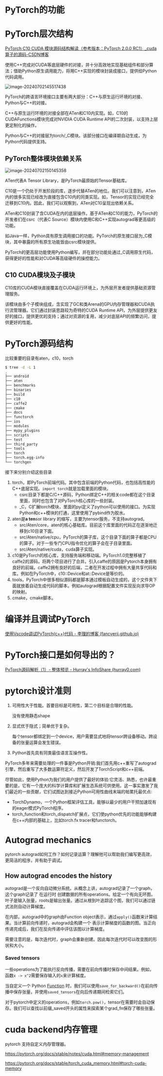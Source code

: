 # PyTorch的功能

# PyTorch层次结构

[PyTorch C10 CUDA 模块源码结构解读（参考版本：PyTorch 2.0.0 RC1）_cuda算子的源码-CSDN博客](https://blog.csdn.net/m0_62405272/article/details/130124736)

使用C++完成对CUDA等底层硬件的对接，并十分高效地实现基础组件和部分算法；借助Python原生调用能力，将用C++实现的模块封装成接口，提供给Python代码调用。

![image-20240702145517438](pytorch.assets/image-20240702145517438.png)

PyTorch的跨语言环境接口主要有两大部分：C++与原生运行环境的对接、Python与C++的对接。

C++与原生运行环境的对接全部在ATen和C10内实现。如，C10的CUDAFunctions模块完成对NVIDIA CUDA Runtime API的二次封装，以支持上层更定制化的操作。

Python与C++的对接层为torch/_C模块。该部分接口在编译期自动生成，为Python代码提供支持。

## PyTorch整体模块依赖关系

![image-20240702150145358](pytorch.assets/image-20240702150145358.png)

ATen代表A Tensor Library，是PyTorch最原始的Tensor基础库。

C10是一个仍处于开发阶段的库，逐步代替ATen的地位。我们可以注意到，ATen内的很多实现已经改为直接包含C10内的同类实现。如，Tensor的实现已经完全迁移到C10内。因此，我们可以观察到，ATen对C10呈现出依赖关系。

ATen和C10封装了含CUDA在内的底层操作。基于ATen和C10的能力，PyTorch的开发者们在csrc（代表C Source）模块内使用C和C++实现autograd等更高级的功能。

如Java一样，Python具有原生调用接口的功能。PyTorch的原生接口层为_C模块，其中暴露的所有原生功能皆由csrc模块提供。

PyTorch的更高层功能使用Python编写，并在部分功能处通过_C调用原生代码，获得更好的性能和对CUDA等高级硬件的操控能力。

## C10 CUDA模块及子模块

C10库的CUDA模块直接覆盖在CUDA运行环境上，为外层开发者提供基础资源管理服务。

该模块由多个子模块组成，含实现了GC和类Arena的GPU内存管理器和CUDA执行流管理器。它们通过封装思路较为奇特的CUDA Runtime API，为外层提供更友好的接口，提供更优的支持；通过对资源的复用，减少对底层API的频繁访问，提供更好的性能。

# PyTorch源码结构

比较重要的目录有aten，c10，torch

```bash
$ tree -d -L 1
.
├── android
├── aten
├── benchmarks
├── binaries
├── build
├── c10
├── caffe2
├── cmake
├── docs
├── functorch
├── ios
├── modules
├── mypy_plugins
├── scripts
├── test
├── third_party
├── tools
├── torch
├── torch.egg-info
└── torchgen
```

接下来分别介绍这些目录

1. torch，即PyTorch前端代码。其中包含前端的Python代码，也包括高性能的C++底层实现。`import torch`就是加载里面的模块。
   - csrc目录下都是C/C++源码，Python绑定C++的相关code都在这个目录里面，同时也包含了对PyTorch核心库的一些封装。
   - _C，C扩展torch模块，里面的pyi定义了python可以使用的接口。为实现Python和c++模块的打通，这里使用了pybind作为胶水。
2. aten是**a ten**sor library 的缩写，主要为tensor服务，不支持autograd。
   - src/Aten/core，aten的核心基础库。目前这个库里面的代码正在逐渐地迁移到c10目录下面。
   - src/Aten/native/cpu，PyTorch的算子库，这个目录下面的算子都是CPU的算子。对于一些专门CPU指令优化的算子会在子目录里面。
   - src/Aten/native/cuda，cuda算子实现。
3. c10是PyTorch的核心库，支持服务端和移动端。PyTorch1.0完整移植了caffe2的源码，将两个项目进行了合并。引入caffe的原因是Pytorch本身拥有良好的前端，caffe2拥有良好的后端，二者在开发过程中拥有大量共享代码和库。例如在PyTorch中，c10::Device和at::Device是等价的。
4. tools，PyTorch中很多相似源码都是脚本通过模板自动生成的，这个文件夹下面就放着自动生成代码的脚本。例如autograd根据配置文件实现反向求导OP的映射。
5. cmake，cmake脚本。



# 编译并且调试PyTorch

[使用Vscode调试PyTorch(c++)代码 - 李理的博客 (fancyerii.github.io)](http://fancyerii.github.io/2024/03/21/debug-pytorch/#modules)

# PyTorch接口是如何导出的？

[PyTorch源码解析（1）- 整体预览 - Hurray's InfoShare (hurray0.com)](https://hurray0.com/menu/151/)

# pytorch设计准则

1. 可用性大于性能。首要目标是可用性，第二个目标是合理的性能。

   没有使用静态shape

2. 显式优于隐式；简单优于复杂。

   每个tensor都绑定到一个device，用户需要显式地将tensor跨设备移动。跨设备的张量运算会发生错误。

3. Python首先具有同类最佳语言互操作性。

PyTorch多年来需要处理的一件事是Python开销:我们首先用c++重写了autograd引擎，然后重写了大多数运算符定义，然后开发了TorchScript和c++前端。

尽管如此，使用Python为我们的用户提供了最好的体验:它灵活、熟悉，也许最重要的是，它有一个庞大的科学计算库和扩展生态系统可供使用。这一事实激发了我们最近的一些贡献，它们试图达到接近Python可用性曲线末端的帕累托最优点:

- TorchDynamo，一个Python框架评估工具，能够以最少的用户干预加速现有的eager模式PyTorch程序。
- torch_function和torch_dispatch扩展点，它们使python优先的功能能够构建在c++内部的基础上，比如torch.fx tracer和functorch。





# Autograd mechanics

pytorch autograd如何工作？如何记录运算？理解他可以帮助我们编写更高效，更简洁的程序，并有助于调试。

## How autograd encodes the history

autograd是一个反向自动微分系统。从概念上讲，autograd记录了一个graph，这个graph记录了 在运行时 创建数据的所有operations。给定一个有向无环图，叶子是输入张量，roots是输出张量。通过从根到叶追踪这个图，我们可以通过链式法则自动计算梯度。

在内部，autograd中的graph由Function object表示，通过`apply()`函数来计算结果。当计算前向传递时，autograd会构建一个 表示计算梯度的函数的图。当正向传递完成后，我们在反向传递中评估该图以计算梯度。

需要注意的是，每次迭代时，graph会重新创建。因此每次迭代时可以改变图的形状和大小。

### Saved tensors

一些operations为了能执行反向传播，需要在前向传播时保存中间结果。例如，函数`x -> x^2`需要保存输入的`x`来计算梯度。

当自定义一个 Python [Function](https://pytorch.org/docs/stable/autograd.html#torch.autograd.Function) 时，我们可以使用`save_for_backward()`在前向传播中保存张量，并使用`saved_tensors`在向后传递期间检索它们。

对于pytorch中定义的operations，例如`torch.pow()`，tensor在需要时会自动保存。我们可以查找以前缀_saved开头的属性来探索某个grad_fn保存了哪些张量。

# cuda backend内存管理

pytorch 支持自定义内存管理器。

https://pytorch.org/docs/stable/notes/cuda.html#memory-management

https://pytorch.org/docs/stable/torch_cuda_memory.html#torch-cuda-memory